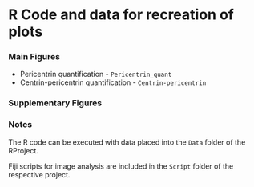 # R Code and data for recreation of plots

### Main Figures

- Pericentrin quantification - `Pericentrin_quant`
- Centrin-pericentrin quantification - `Centrin-pericentrin`


### Supplementary Figures


### Notes

The R code can be executed with data placed into the `Data` folder of the RProject.

Fiji scripts for image analysis are included in the `Script` folder of the respective project.